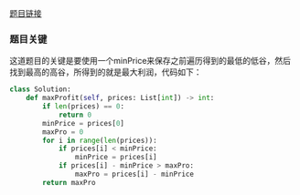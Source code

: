 [题目链接](https://leetcode-cn.com/problems/best-time-to-buy-and-sell-stock/)
### 题目关键
这道题目的关键是要使用一个minPrice来保存之前遍历得到的最低的低谷，然后找到最高的高谷，所得到的就是最大利润，代码如下：
```Python
class Solution:
    def maxProfit(self, prices: List[int]) -> int:
        if len(prices) == 0:
            return 0
        minPrice = prices[0]
        maxPro = 0
        for i in range(len(prices)):
            if prices[i] < minPrice:
                minPrice = prices[i]
            if prices[i] - minPrice > maxPro:
                maxPro = prices[i] - minPrice
        return maxPro
```
